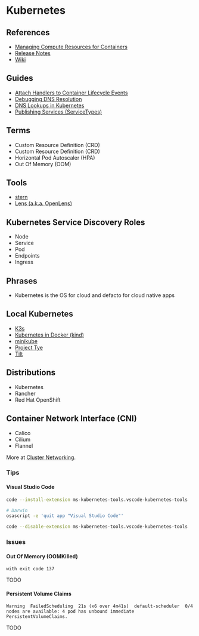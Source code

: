 # Kubernetes

<!--
https://github.com/walidshaari/Certified-Kubernetes-Security-Specialist

https://linkedin.com/learning/paths/become-a-docker-administrator

https://linkedin.com/learning/kubernetes-microservices/tracing-issues-with-jaeger
https://linkedin.com/learning/learning-kubernetes/what-is-kubernetes

https://www.youtube.com/watch?v=QyG0WSCszYg
https://www.youtube.com/watch?v=lMb6wzy0PPA
https://www.youtube.com/watch?v=sGZx3OjMPQI
https://www.youtube.com/watch?v=zkDmJRlDqbw

Version 1.9.x
Version 1.21.0

datastore
dataeng

./.k8s
-->

## References

- [Managing Compute Resources for Containers](https://kubernetes.io/docs/concepts/configuration/manage-compute-resources-container/)
- [Release Notes](https://kubernetes.io/docs/setup/release/notes/)
- [Wiki](https://en.wikipedia.org/wiki/Kubernetes)

## Guides

- [Attach Handlers to Container Lifecycle Events](https://kubernetes.io/docs/tasks/configure-pod-container/attach-handler-lifecycle-event/)
- [Debugging DNS Resolution](https://kubernetes.io/docs/tasks/administer-cluster/dns-debugging-resolution/)
- [DNS Lookups in Kubernetes](https://mrkaran.dev/posts/ndots-kubernetes/)
- [Publishing Services (ServiceTypes)](https://kubernetes.io/docs/concepts/services-networking/service/#publishing-services-service-types)

## Terms

- Custom Resource Definition (CRD)
- Custom Resource Definition (CRD)
- Horizontal Pod Autoscaler (HPA)
- Out Of Memory (OOM)

## Tools

- [stern](/stern.md)
- [Lens (a.k.a. OpenLens)](/lens.md)

## Kubernetes Service Discovery Roles

- Node
- Service
- Pod
- Endpoints
- Ingress

## Phrases

- Kubernetes is the OS for cloud and defacto for cloud native apps

<!--
## Kubernetes Special Interest Groups (SIGs)
 -->

## Local Kubernetes

- [K3s](/k3s.md)
- [Kubernetes in Docker (kind)](/kind.md)
- [minikube](/minikube.md)
- [Project Tye](https://github.com/dotnet/tye)
- [Tilt](https://github.com/tilt-dev/tilt)

## Distributions

- Kubernetes
- Rancher
- Red Hat OpenShift

## Container Network Interface (CNI)

- Calico
- Cilium
- Flannel

More at [Cluster Networking](https://kubernetes.io/docs/concepts/cluster-administration/networking).

### Tips

#### Visual Studio Code

```sh
code --install-extension ms-kubernetes-tools.vscode-kubernetes-tools
```

```sh
# Darwin
osascript -e 'quit app "Visual Studio Code"'

code --disable-extension ms-kubernetes-tools.vscode-kubernetes-tools
```

### Issues

#### Out Of Memory (OOMKilled)

```log
with exit code 137
```

TODO

#### Persistent Volume Claims

```log
Warning  FailedScheduling  21s (x6 over 4m41s)  default-scheduler  0/4 nodes are available: 4 pod has unbound immediate PersistentVolumeClaims.
```

TODO
